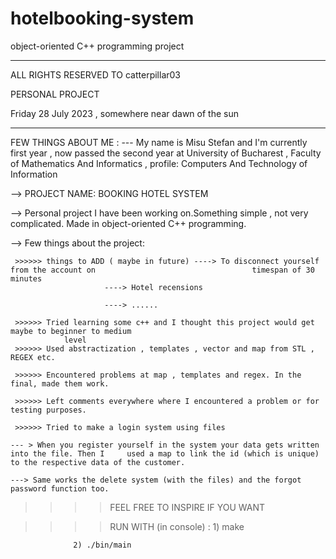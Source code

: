 # hotelbooking-system
object-oriented C++ programming project



---------------------------------------------------------------

ALL RIGHTS RESERVED TO catterpillar03


PERSONAL PROJECT

Friday 28 July 2023 , somewhere near dawn of the sun

---------------------------------------------------------------

 FEW THINGS ABOUT ME : --- My name is Misu Stefan and I'm currently first year , now passed the second year at University of Bucharest  ,  Faculty of Mathematics And Informatics  , profile:  Computers And Technology of Information


 --> PROJECT NAME: BOOKING HOTEL SYSTEM

 --> Personal project I have been working on.Something simple , not very complicated. 
     Made in object-oriented C++ programming.
 
 --> Few things about the project:

     >>>>>> things to ADD ( maybe in future) ----> To disconnect yourself from the account on 									timespan of 30 minutes
					     ----> Hotel recensions 

					     ----> ......

     >>>>>> Tried learning some c++ and I thought this project would get maybe to beginner to medium  
				level
     >>>>>> Used abstractization , templates , vector and map from STL , REGEX etc.

     >>>>>> Encountered problems at map , templates and regex. In the final, made them work.
  
     >>>>>> Left comments everywhere where I encountered a problem or for testing purposes.

     >>>>>> Tried to make a login system using files 
		
	--- > When you register yourself in the system your data gets written into the file. Then I 	used a map to link the id (which is unique) to the respective data of the customer.

	---> Same works the delete system (with the files) and the forgot password function too. 


 >>>> FEEL FREE TO INSPIRE IF YOU WANT


 >>>> RUN WITH (in console) : 1) make
			
			      2) ./bin/main





